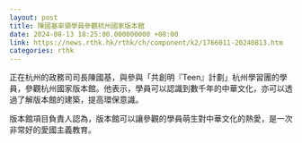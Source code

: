 ```yaml
---
layout: post
title: 陳國基率領學員參觀杭州國家版本館
date: 2024-08-13 18:25:00.000000000 +08:00
link: https://news.rthk.hk/rthk/ch/component/k2/1766011-20240813.htm
categories: rthk
---
```


正在杭州的政務司司長陳國基，與參與「共創明『Teen』計劃」杭州學習團的學員，參觀杭州國家版本館。他表示，學員可以認識到數千年的中華文化，亦可以透過了解版本館的建築，提高環保意識。

版本館項目負責人認為，版本館可以讓參觀的學員萌生對中華文化的熱愛，是一次非常好的愛國主義教育。
